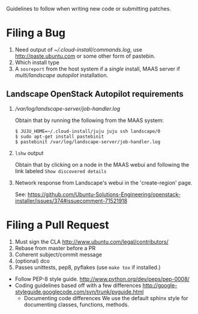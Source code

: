 Guidelines to follow when writing new code or submitting patches.

# Filing a Bug
  1. Need output of *~/.cloud-install/commands.log*, use http://paste.ubuntu.com or some other form of pastebin.
  2. Which install type
  3. A `sosreport` from the host system if a *single* install, MAAS server if *multi/landscape autopilot* installation.

## Landscape OpenStack Autopilot requirements
  1. */var/log/landscape-server/job-handler.log*

      Obtain that by running the following from the MAAS system:
      ```
      $ JUJU_HOME=~/.cloud-install/juju juju ssh landscape/0
      $ sudo apt-get install pastebinit
      $ pastebinit /var/log/landscape-server/job-handler.log
      ```
      
  2. `lshw` output

     Obtain that by clicking on a node in the MAAS webui and following the link labeled `Show discovered details`
  3. Network response from Landscape's webui in the 'create-region' page.

     See: https://github.com/Ubuntu-Solutions-Engineering/openstack-installer/issues/374#issuecomment-71521918

# Filing a Pull Request
  1. Must sign the CLA http://www.ubuntu.com/legal/contributors/
  2. Rebase from master before a PR
  3. Coherent subject/commit message
  4. (optional) dco
  5. Passes unittests, pep8, pyflakes (use `make tox` if installed.)


* Follow PEP-8 style guide.
  http://www.python.org/dev/peps/pep-0008/
* Coding guidelines based off with a few differences
  http://google-styleguide.googlecode.com/svn/trunk/pyguide.html
  - Documenting code differences
    We use the default sphinx style for documenting classes, functions, methods.
